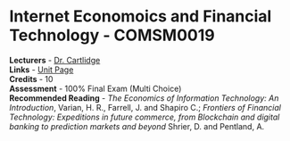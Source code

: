 # Internet Economoics and Financial Technology - COMSM0019

**Lecturers** - [Dr. Cartlidge](http://www.bristol.ac.uk/engineering/people/john-p-cartlidge/index.html)<br/>
**Links** - [Unit Page](https://www.bris.ac.uk/unit-programme-catalogue/UnitDetails.jsa?ayrCode=20%2F21&unitCode=COMSM0019)<br/>
**Credits** - 10<br/>
**Assessment** - 100% Final Exam (Multi Choice)<br/>
**Recommended Reading** - *The Economics of Information Technology: An Introduction*, Varian, H. R., Farrell, J. and Shapiro C.; *Frontiers of Financial Technology: Expeditions in future commerce, from Blockchain and digital banking to prediction markets and beyond* Shrier, D. and Pentland, A.<br/>
